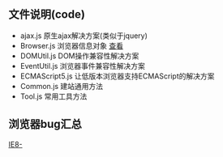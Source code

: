 ## 文件说明(code)
* ajax.js 原生ajax解决方案(类似于jquery)
* Browser.js 浏览器信息对象 [查看](http://passer-by.com/tools-library/browser/)
* DOMUtil.js DOM操作兼容性解决方案
* EventUtil.js 浏览器事件兼容性解决方案
* ECMAScript5.js 让低版本浏览器支持ECMAScript的解决方案
* Common.js 建站通用方法
* Tool.js 常用工具方法

## 浏览器bug汇总
[IE8-](http://passer-by.com/tools-library/ie-bug/)
